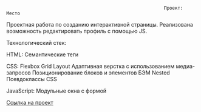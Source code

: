                                                               Проект: Место

   Проектная работа по созданию интерактивной страницы. Реализована возможность редактировать профиль с помощью JS.
   
   Технологический стек:

   HTML:
    Семантические теги

   CSS:
     Flexbox
     Grid Layout
     Адаптивная верстка с использованием медиа-запросов
     Позиционирование блоков и элементов
     БЭМ Nested
     Псевдоклассы CSS

   JavaScript:
     Модульные окна с формой

   [Ссылка на проект](https://petushenkoegor.github.io/mesto/) 